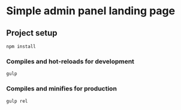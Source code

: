 # Simple admin panel landing page

## Project setup
```
npm install
```

### Compiles and hot-reloads for development
```
gulp
```

### Compiles and minifies for production
```
gulp rel
```